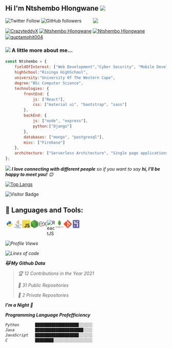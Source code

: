 <h2>Hi I'm Ntshembo Hlongwane  <img src="https://camo.githubusercontent.com/e15e75521862be103c834df436a8f9e075c945e5/68747470733a2f2f6d656469612e67697068792e636f6d2f6d656469612f6475334a336358797a686a3735494f6776412f67697068792e676966" width="50" target="_blank">
</h2>

<img align='right' src="https://camo.githubusercontent.com/992babdffd8c74a1502de375fbdf7e4d54773242/68747470733a2f2f6d656469612e67697068792e636f6d2f6d656469612f53576f536b4e36447854737a71494b4571762f67697068792e676966" width="230" target="_blank">


![Twitter Follow](https://img.shields.io/twitter/follow/CrazyteddyX?label=Follow)
![GitHub followers](https://img.shields.io/github/followers/Ntshembo-Hlongwane1?label=Follow&style=social)

<p>
<a href="https://twitter.com/CrazyteddyX/" target="_blank"><img align="center" src="https://cdn.jsdelivr.net/npm/simple-icons@3.0.1/icons/twitter.svg" alt="CrazyteddyX" height="30" width="30" /></a>
<a href="https://www.linkedin.com/in/ntshembo-hlongwane-a780181a3" target="_blank"><img align="center" src="https://cdn.jsdelivr.net/npm/simple-icons@3.0.1/icons/linkedin.svg" alt="Ntshembo Hlongwane" height="30" width="30" /></a>
<a href="https://stackoverflow.com/users/14427125/ntshembo-hlongwane?tab=profile" target="_blank"><img align="center" src="https://cdn.jsdelivr.net/npm/simple-icons@3.0.1/icons/stackoverflow.svg" alt="Ntshembo Hlongwane" height="30" width="30" /></a>
<a href="https://www.instagram.com/needyboii.scott/" target="_blank"><img align="center" src="https://cdn.jsdelivr.net/npm/simple-icons@3.0.1/icons/instagram.svg" alt="guptamohit004" height="30" width="30" /></a>
</p>


### <img src="https://media.giphy.com/media/VgCDAzcKvsR6OM0uWg/giphy.gif" width="50" target="_blank"> A little more about me...

```javascript
const Ntshembo = {
    fieldOfInterest: ["Web Development","Cyber Security", "Mobile Development", "Competitive Programming"],
    highSchool:"Risinga HighSchool",
    university:"University Of The Western Cape",
    degree:"BSc Computer Science",
    technologies: {
        frontEnd: {
            js: ["React"],
            css: ["material ui", "bootstrap", "sass"]
        },
        backEnd: {
            js: ["node", "express"],
            python:["Django"]
        },
        databases: ["mongo", "postgresql"],
        misc: ["Firebase"]
    },
    architecture: ["Serverless Architecture", "Single page applications"]
};
```

<img src="https://media.giphy.com/media/LnQjpWaON8nhr21vNW/giphy.gif" width="60" target="_blank"> <em><b>I love connecting with different people</b> so if you want to say <b>hi, I'll be happy to meet you!</b> 😊</em>

[![Top Langs](https://github-readme-stats.vercel.app/api/top-langs/?username=Ntshembo-Hlongwane1&layout=compact)](https://github.com/Ntshembo-Hlongwane1/github-readme-stats)

![Visitor Badge](https://visitor-badge.laobi.icu/badge?page_id=Ntshembo-Hlongwane1)

## 🚀 Languages and Tools:

<img align="left" alt="Python" width="26px" src="https://raw.githubusercontent.com/github/explore/80688e429a7d4ef2fca1e82350fe8e3517d3494d/topics/python/python.png" target="_blank"/>
<img align="left" alt="Java" width="26px" src="https://raw.githubusercontent.com/github/explore/80688e429a7d4ef2fca1e82350fe8e3517d3494d/topics/java/java.png" target="_blank"/>


<img align="left" alt="JavaScript" width="26px" src="https://raw.githubusercontent.com/devicons/devicon/master/icons/javascript/javascript-original.svg" target="_blank"/>


<img align="left" alt="NodeJS" width="26px" src="https://raw.githubusercontent.com/devicons/devicon/master/icons/nodejs/nodejs-original.svg" target="_blank"/>

<img align="left" alt="ExpressJS" width="26px" src="https://raw.githubusercontent.com/devicons/devicon/master/icons/express/express-original.svg" target="_blank"/>

<img align="left" alt="ReactJS" width="26px" src="https://cdn4.iconfinder.com/data/icons/logos-3/600/React.js_logo-512.png" target="_blank"/>

<img align="left" alt="MongoDB" width="26px" src="https://raw.githubusercontent.com/devicons/devicon/master/icons/mongodb/mongodb-original-wordmark.svg" target="_blank"/>

<img align="left" alt="Git" width="26px" src="https://raw.githubusercontent.com/devicons/devicon/master/icons/git/git-original.svg" target="_blank"/>

<img align="left" alt="Heroku" width="26px" src="https://raw.githubusercontent.com/devicons/devicon/master/icons/heroku/heroku-plain.svg" target="_blank"/>

<br/>
<br/>
<br/>
<em>


![Profile Views](http://img.shields.io/badge/Profile%20Views-10-blue)

![Lines of code](https://img.shields.io/badge/From%20Hello%20World%20I%27ve%20Written-3.1%20million%20lines%20of%20code-blue)

**🐱 My Github Data** 

> 🏆 12 Contributions in the Year 2021 
 > 
> 📜 31 Public Repositories
 > 
> 🔑 2 Private Repositories 

**I'm a Night 🦉** 

**Programming Language Profefficiency**
```text
Python       ███████████████████░░░░░░  
Java         █████████████████████░░░░   
JavaScript   ███████████████████░░░░░░ 
C            ████████░░░░░░░░░░░░░░░░░ 
```



